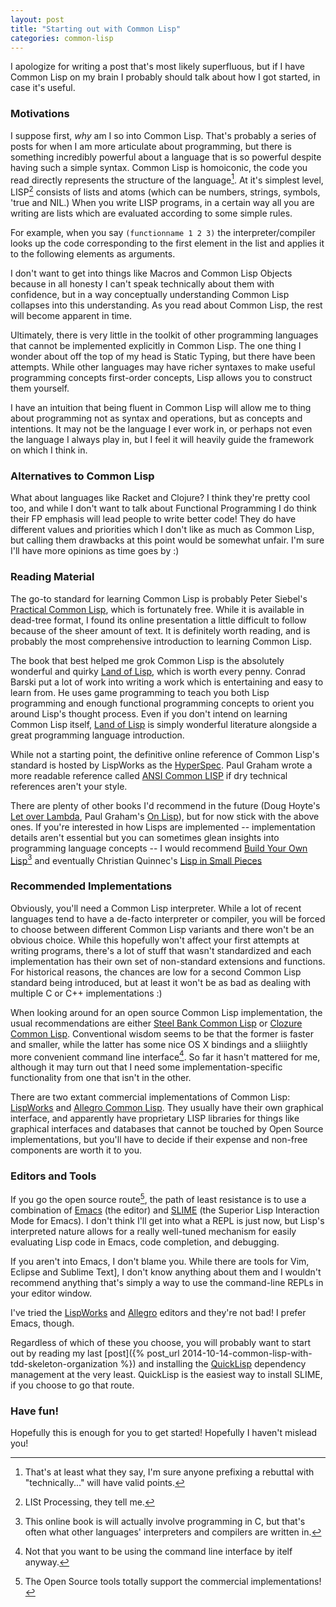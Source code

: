 ```yaml
---
layout: post
title: "Starting out with Common Lisp"
categories: common-lisp
---
```


I apologize for writing a post that's most likely superfluous, but if I have Common Lisp on my brain I probably should talk about how I got started, in case it's useful.

### Motivations
I suppose first, _why_ am I so into Common Lisp. That's probably a series of posts for when I am more articulate about programming, but there is something incredibly powerful about a language that is so powerful despite having such a simple syntax. Common Lisp is homoiconic, the code you read directly represents the structure of the language[^1]. At it's simplest level, LISP[^2] consists of lists and atoms (which can be numbers, strings, symbols, 'true and NIL.) When you write LISP programs, in a certain way all you are writing are lists which are evaluated according to some simple rules.

For example, when you say `(functionname 1 2 3)` the interpreter/compiler looks up the code corresponding to the first element in the list and applies it to the following elements as arguments.

I don't want to get into things like Macros and Common Lisp Objects because in all honesty I can't speak technically about them with confidence, but in a way conceptually understanding Common Lisp collapses into this understanding. As you read about Common Lisp, the rest will become apparent in time.

Ultimately, there is very little in the toolkit of other programming languages that cannot be implemented explicitly in Common Lisp. The one thing I wonder about off the top of my head is Static Typing, but there have been attempts. While other languages may have richer syntaxes to make useful programming concepts first-order concepts, Lisp allows you to construct them yourself.

I have an intuition that being fluent in Common Lisp will allow me to thing about programming not as syntax and operations, but as concepts and intentions. It may not be the language I ever work in, or perhaps not even the language I always play in, but I feel it will heavily guide the framework on which I think in.

### Alternatives to Common Lisp

What about languages like Racket and Clojure? I think they're pretty cool too, and while I don't want to talk about Functional Programming I do think their FP emphasis will lead people to write better code! They do have different values and priorities which I don't like as much as Common Lisp, but calling them drawbacks at this point would be somewhat unfair. I'm sure I'll have more opinions as time goes by :) 

### Reading Material

The go-to standard for learning Common Lisp is probably Peter Siebel's [Practical Common Lisp][pcl], which is fortunately free. While it is available in dead-tree format, I found its online presentation a little difficult to follow because of the sheer amount of text. It is definitely worth reading, and is probably the most comprehensive introduction to learning Common Lisp.

The book that best helped me grok Common Lisp is the absolutely wonderful and quirky [Land of Lisp][lolb], which is worth every penny. Conrad Barski put a lot of work into writing a work which is entertaining and easy to learn from. He uses game programming to teach you both Lisp programming and enough functional programming concepts to orient you around Lisp's thought process. Even if you don't intend on learning Common Lisp itself, [Land of Lisp][lolb] is simply wonderful literature alongside a great programming language introduction.

While not a starting point, the definitive online reference of Common Lisp's standard is hosted by LispWorks as the [HyperSpec][lwh]. Paul Graham wrote a more readable reference called [ANSI Common LISP][acl] if dry technical references aren't your style.

There are plenty of other books I'd recommend in the future (Doug Hoyte's [Let over Lambda][lolh], Paul Graham's [On Lisp][pgol]), but for now stick with the above ones.
If you're interested in how Lisps are implemented -- implementation details aren't essential but you can sometimes glean insights into programming language concepts -- I would recommend [Build Your Own Lisp][byol][^3] and eventually Christian Quinnec's [Lisp in Small Pieces][lisp]

### Recommended Implementations

Obviously, you'll need a Common Lisp interpreter. While a lot of recent languages tend to have a de-facto interpreter or compiler, you will be forced to choose between different Common Lisp variants and there won't be an obvious choice. While this hopefully won't affect your first attempts at writing programs, there's a lot of stuff that wasn't standardized and each implementation has their own set of non-standard extensions and functions. For historical reasons, the chances are low for a second Common Lisp standard being introduced, but at least it won't be as bad as dealing with multiple C or C++ implementations :)

When looking around for an open source Common Lisp implementation, the usual recommendations are either [Steel Bank Common Lisp][sbcl] or [Clozure Common Lisp][ccl]. Conventional wisdom seems to be that the former is faster and smaller, while the latter has some nice OS X bindings and a sliiightly more convenient command line interface[^4]. So far it hasn't mattered for me, although it may turn out that I need some implementation-specific functionality from one that isn't in the other.

There are two extant commercial implementations of Common Lisp: [LispWorks][lw] and [Allegro Common Lisp][facl]. They usually have their own graphical interface, and apparently have proprietary LISP libraries for things like graphical interfaces and databases that cannot be touched by Open Source implementations, but you'll have to decide if their expense and non-free components are worth it to you.

### Editors and Tools

If you go the open source route[^5], the path of least resistance is to use a combination of [Emacs][emacs] (the editor) and [SLIME][slime] (the Superior Lisp Interaction Mode for Emacs). I don't think I'll get into what a REPL is just now, but Lisp's interpreted nature allows for a really well-tuned mechanism for easily evaluating Lisp code in Emacs, code completion, and debugging.

If you aren't into Emacs, I don't blame you. While there are tools for Vim, Eclipse and Sublime Text], I don't know anything about them and I wouldn't recommend anything that's simply a way to use the command-line REPLs in your editor window.

I've tried the [LispWorks][lw] and [Allegro][facl] editors and they're not bad! I prefer Emacs, though.

Regardless of which of these you choose, you will probably want to start out by reading my last [post]({% post_url 2014-10-14-common-lisp-with-tdd-skeleton-organization %}) and installing the [QuickLisp][ql] dependency management at the very least. QuickLisp is the easiest way to install SLIME, if you choose to go that route.

### Have fun!

Hopefully this is enough for you to get started! Hopefully I haven't mislead you!

[^1]: That's at least what they say, I'm sure anyone prefixing a rebuttal with "technically..." will have valid points.
[^2]: LISt Processing, they tell me.
[^3]: This online book is will actually involve programming in C, but that's often what other languages' interpreters and compilers are written in.
[^4]: Not that you want to be using the command line interface by itelf anyway.
[^5]: The Open Source tools totally support the commercial implementations!

[pcl]: http://www.gigamonkeys.com/book/
[lolb]: http://landoflisp.com/
[lwh]: http://www.lispworks.com/documentation/HyperSpec/Front/
[acl]: http://www.paulgraham.com/acl.html
[lolh]: http://letoverlambda.com/
[pgol]: http://www.paulgraham.com/onlisp.html
[byol]: http://www.buildyourownlisp.com/
[lisp]: http://pagesperso-systeme.lip6.fr/Christian.Queinnec/WWW/LiSP.html
[ccl]: http://ccl.clozure.com/
[sbcl]: http://www.sbcl.org/
[facl]: http://franz.com/enterprise_development_tools.lhtml
[lw]: http://www.lispworks.com/news/news31.html
[slime]: http://common-lisp.net/project/slime/
[ql]: http://www.quicklisp.org/
[emacs]: http://www.gnu.org/software/emacs/
